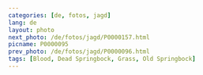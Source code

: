 ```yaml
---
categories: [de, fotos, jagd]
lang: de
layout: photo
next_photo: /de/fotos/jagd/P0000157.html
picname: P0000095
prev_photo: /de/fotos/jagd/P0000096.html
tags: [Blood, Dead Springbock, Grass, Old Springbock]
---
```

